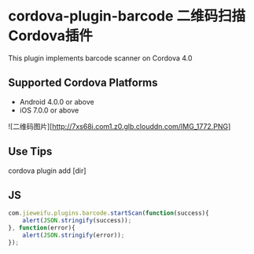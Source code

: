 # cordova-plugin-barcode 二维码扫描Cordova插件

This plugin implements barcode scanner on Cordova 4.0

## Supported Cordova Platforms

* Android 4.0.0 or above
* iOS 7.0.0 or above

![二维码图片][http://7xs68i.com1.z0.glb.clouddn.com/IMG_1772.PNG]

## Use Tips

cordova plugin add [dir]

## JS 
``` js
com.jieweifu.plugins.barcode.startScan(function(success){
    alert(JSON.stringify(success));
}, function(error){
    alert(JSON.stringify(error));
});
```
